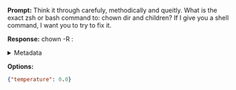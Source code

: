 **Prompt:**
Think it through carefuly, methodically and queitly. What is the exact zsh or bash command to: chown dir and children? If I give you a shell command, I want you to try to fix it.

**Response:**
chown -R <user>:<group> <directory>

<details><summary>Metadata</summary>

- Duration: 1260 ms
- Datetime: 2023-08-06T14:57:14.019956
- Model: gpt-3.5-turbo-0613

</details>

**Options:**
```json
{"temperature": 0.0}
```

